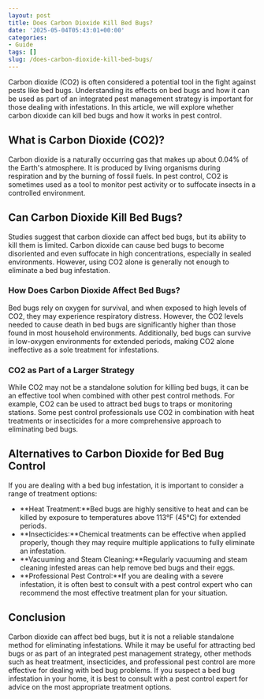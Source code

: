 ```yaml
---
layout: post
title: Does Carbon Dioxide Kill Bed Bugs?
date: '2025-05-04T05:43:01+00:00'
categories:
- Guide
tags: []
slug: /does-carbon-dioxide-kill-bed-bugs/
---
```


Carbon dioxide (CO2) is often considered a potential tool in the fight against pests like bed bugs. Understanding its effects on bed bugs and how it can be used as part of an integrated pest management strategy is important for those dealing with infestations. In this article, we will explore whether carbon dioxide can kill bed bugs and how it works in pest control.
## What is Carbon Dioxide (CO2)?
Carbon dioxide is a naturally occurring gas that makes up about 0.04% of the Earth's atmosphere. It is produced by living organisms during respiration and by the burning of fossil fuels. In pest control, CO2 is sometimes used as a tool to monitor pest activity or to suffocate insects in a controlled environment.
## Can Carbon Dioxide Kill Bed Bugs?
Studies suggest that carbon dioxide can affect bed bugs, but its ability to kill them is limited. Carbon dioxide can cause bed bugs to become disoriented and even suffocate in high concentrations, especially in sealed environments. However, using CO2 alone is generally not enough to eliminate a bed bug infestation.
### How Does Carbon Dioxide Affect Bed Bugs?
Bed bugs rely on oxygen for survival, and when exposed to high levels of CO2, they may experience respiratory distress. However, the CO2 levels needed to cause death in bed bugs are significantly higher than those found in most household environments. Additionally, bed bugs can survive in low-oxygen environments for extended periods, making CO2 alone ineffective as a sole treatment for infestations.
### CO2 as Part of a Larger Strategy
While CO2 may not be a standalone solution for killing bed bugs, it can be an effective tool when combined with other pest control methods. For example, CO2 can be used to attract bed bugs to traps or monitoring stations. Some pest control professionals use CO2 in combination with heat treatments or insecticides for a more comprehensive approach to eliminating bed bugs.
## Alternatives to Carbon Dioxide for Bed Bug Control
If you are dealing with a bed bug infestation, it is important to consider a range of treatment options:
- **Heat Treatment:**Bed bugs are highly sensitive to heat and can be killed by exposure to temperatures above 113°F (45°C) for extended periods.
- **Insecticides:**Chemical treatments can be effective when applied properly, though they may require multiple applications to fully eliminate an infestation.
- **Vacuuming and Steam Cleaning:**Regularly vacuuming and steam cleaning infested areas can help remove bed bugs and their eggs.
- **Professional Pest Control:**If you are dealing with a severe infestation, it is often best to consult with a pest control expert who can recommend the most effective treatment plan for your situation.
## Conclusion
Carbon dioxide can affect bed bugs, but it is not a reliable standalone method for eliminating infestations. While it may be useful for attracting bed bugs or as part of an integrated pest management strategy, other methods such as heat treatment, insecticides, and professional pest control are more effective for dealing with bed bug problems. If you suspect a bed bug infestation in your home, it is best to consult with a pest control expert for advice on the most appropriate treatment options.
